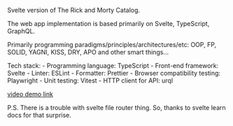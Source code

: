 Svelte version of The Rick and Morty Catalog.

The web app implementation is based primarily on Svelte, TypeScript, GraphQL.

Primarily programming paradigms/principles/architectures/etc: OOP, FP, SOLID, YAGNI, KISS, DRY, APO and other smart things...

Tech stack:
    - Programming language: TypeScript
    - Front-end framework: Svelte
    - Linter: ESLint
    - Formatter: Prettier
    - Browser compatibility testing: Playwright
    - Unit testing: Vitest
    - HTTP client for API: urql


[video demo link](https://rutube.ru/video/private/4632af03d052eb634a06911a48473310/?p=b8ULNNNeQwfs3wnh_rjtiQ)

P.S.
There is a trouble with svelte file router thing. So, thanks to svelte learn docs for that surprise.

